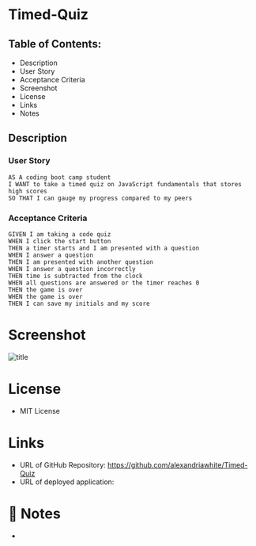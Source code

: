 # Timed-Quiz
## Table of Contents:

* Description 
* User Story
* Acceptance Criteria
* Screenshot
* License
* Links
* Notes

## Description


### User Story 
```
AS A coding boot camp student
I WANT to take a timed quiz on JavaScript fundamentals that stores high scores
SO THAT I can gauge my progress compared to my peers
```

### Acceptance Criteria

```
GIVEN I am taking a code quiz
WHEN I click the start button
THEN a timer starts and I am presented with a question
WHEN I answer a question
THEN I am presented with another question
WHEN I answer a question incorrectly
THEN time is subtracted from the clock
WHEN all questions are answered or the timer reaches 0
THEN the game is over
WHEN the game is over
THEN I can save my initials and my score
```


# Screenshot  
![title](path)

# License

* MIT License

# Links
* URL of GitHub Repository: https://github.com/alexandriawhite/Timed-Quiz
* URL of deployed application: 

# 📝 Notes
* 